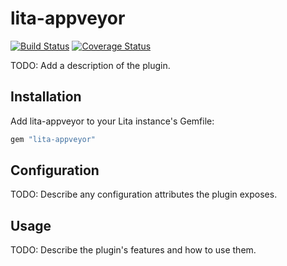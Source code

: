 # lita-appveyor

[![Build Status](https://travis-ci.org/damacus/lita-appveyor.png?branch=master)](https://travis-ci.org/damacus/lita-appveyor)
[![Coverage Status](https://coveralls.io/repos/damacus/lita-appveyor/badge.png)](https://coveralls.io/r/damacus/lita-appveyor)

TODO: Add a description of the plugin.

## Installation

Add lita-appveyor to your Lita instance's Gemfile:

``` ruby
gem "lita-appveyor"
```

## Configuration

TODO: Describe any configuration attributes the plugin exposes.

## Usage

TODO: Describe the plugin's features and how to use them.
